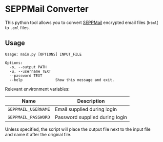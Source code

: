 # SEPPMail Converter

This python tool allows you to convert [SEPPMail](https://www.seppmail.com/) encrypted email files (`html`) to `.eml` files.

## Usage

```
Usage: main.py [OPTIONS] INPUT_FILE

Options:
  -o, --output PATH
  -u, --username TEXT
  --password TEXT
  --help               Show this message and exit.
```

Relevant environment variables:

| Name | Description |
| ---- | ----------- |
| `SEPPMAIL_USERNAME` | Email supplied during login |
| `SEPPMAIL_PASSWORD` | Password supplied during login|

Unless specified, the script will place the output file next to the input file and name it after the original file.

